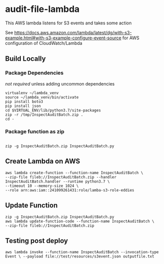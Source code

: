 # audit-file-lambda
This AWS lambda listens for S3 events and takes some action


See https://docs.aws.amazon.com/lambda/latest/dg/with-s3-example.html#with-s3-example-configure-event-source for AWS configuration of CloudWatch/Lambda



## Build Locally


### Package Dependencies
*not required* unless adding uncommon dependencies
```
virtualenv ~/lambda_venv
source ~/lambda_venv/bin/activate
pip install boto3
pip install json
cd $VIRTUAL_ENV/lib/python3.7/site-packages
zip -r /tmp/InspectAuditBatch.zip .
cd -
```


### Package function as zip

```

zip -g InspectAuditBatch.zip InspectAuditBatch.py 
```


## Create Lambda on AWS

```
aws lambda create-function --function-name InspectAuditBatch \
--zip-file fileb://InspectAuditBatch.zip --handler InspectAuditBatch.handler --runtime python3.7 \
--timeout 10 --memory-size 1024 \
--role arn:aws:iam::241099261431:role/lamba-s3-role-eddies
```

## Update Function


```
zip -g InspectAuditBatch.zip InspectAuditBatch.py 
aws lambda update-function-code --function-name InspectAuditBatch \
--zip-file fileb://InspectAuditBatch.zip 
```


## Testing post deploy

`aws lambda invoke --function-name InspectAuditBatch --invocation-type Event \
--payload file://test/resources/s3event.json outputfile.txt`

